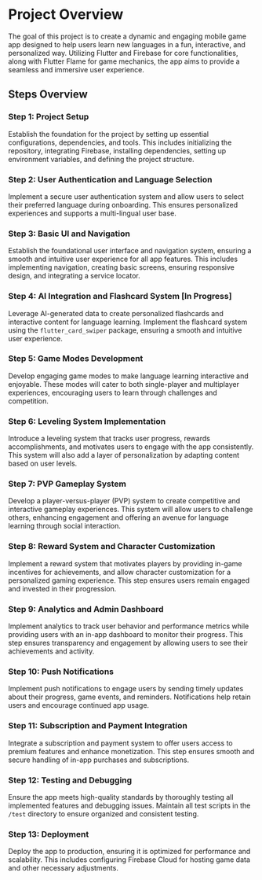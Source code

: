 # Project Overview

The goal of this project is to create a dynamic and engaging mobile game app designed to help users learn new languages in a fun, interactive, and personalized way. Utilizing Flutter and Firebase for core functionalities, along with Flutter Flame for game mechanics, the app aims to provide a seamless and immersive user experience.

## Steps Overview

### Step 1: Project Setup
Establish the foundation for the project by setting up essential configurations, dependencies, and tools. This includes initializing the repository, integrating Firebase, installing dependencies, setting up environment variables, and defining the project structure.

### Step 2: User Authentication and Language Selection
Implement a secure user authentication system and allow users to select their preferred language during onboarding. This ensures personalized experiences and supports a multi-lingual user base.

### Step 3: Basic UI and Navigation
Establish the foundational user interface and navigation system, ensuring a smooth and intuitive user experience for all app features. This includes implementing navigation, creating basic screens, ensuring responsive design, and integrating a service locator.

### Step 4: AI Integration and Flashcard System [In Progress]
Leverage AI-generated data to create personalized flashcards and interactive content for language learning. Implement the flashcard system using the `flutter_card_swiper` package, ensuring a smooth and intuitive user experience.

### Step 5: Game Modes Development
Develop engaging game modes to make language learning interactive and enjoyable. These modes will cater to both single-player and multiplayer experiences, encouraging users to learn through challenges and competition.

### Step 6: Leveling System Implementation
Introduce a leveling system that tracks user progress, rewards accomplishments, and motivates users to engage with the app consistently. This system will also add a layer of personalization by adapting content based on user levels.

### Step 7: PVP Gameplay System
Develop a player-versus-player (PVP) system to create competitive and interactive gameplay experiences. This system will allow users to challenge others, enhancing engagement and offering an avenue for language learning through social interaction.

### Step 8: Reward System and Character Customization
Implement a reward system that motivates players by providing in-game incentives for achievements, and allow character customization for a personalized gaming experience. This step ensures users remain engaged and invested in their progression.

### Step 9: Analytics and Admin Dashboard
Implement analytics to track user behavior and performance metrics while providing users with an in-app dashboard to monitor their progress. This step ensures transparency and engagement by allowing users to see their achievements and activity.

### Step 10: Push Notifications
Implement push notifications to engage users by sending timely updates about their progress, game events, and reminders. Notifications help retain users and encourage continued app usage.

### Step 11: Subscription and Payment Integration
Integrate a subscription and payment system to offer users access to premium features and enhance monetization. This step ensures smooth and secure handling of in-app purchases and subscriptions.

### Step 12: Testing and Debugging
Ensure the app meets high-quality standards by thoroughly testing all implemented features and debugging issues. Maintain all test scripts in the `/test` directory to ensure organized and consistent testing.

### Step 13: Deployment
Deploy the app to production, ensuring it is optimized for performance and scalability. This includes configuring Firebase Cloud for hosting game data and other necessary adjustments.